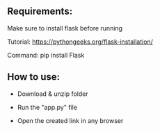 ## Requirements:

Make sure to install flask before running

Tutorial: https://pythongeeks.org/flask-installation/

Command: pip install Flask

## How to use:
* Download & unzip folder
  
* Run the "app.py" file
  
* Open the created link in any browser

